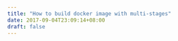 ```yaml
---
title: "How to build docker image with multi-stages"
date: 2017-09-04T23:09:14+08:00
draft: false
---
```


